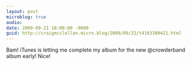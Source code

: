 ```yaml
---
layout: post
microblog: true
audio: 
date: 2009-09-21 18:00:00 -0600
guid: http://craigmcclellan.micro.blog/2009/09/22/t4163389421.html
---
```

Bam!  iTunes is letting me complete my album for the new @crowderband album early!  Nice!
